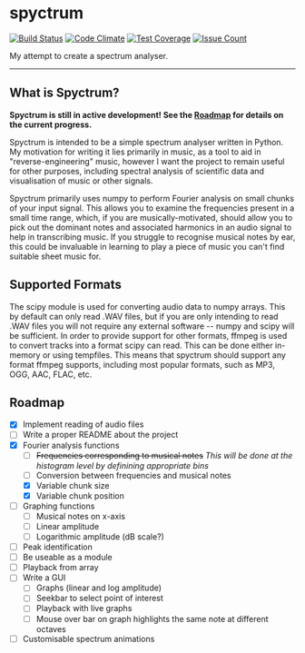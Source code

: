 # spyctrum #

[![Build Status](https://api.travis-ci.com/joshbarrass/spyctrum.svg?branch=master)](https://travis-ci.com/joshbarrass/spyctrum)
[![Code Climate](https://codeclimate.com/github/joshbarrass/spyctrum/badges/gpa.svg)](https://codeclimate.com/github/joshbarrass/spyctrum)
[![Test Coverage](https://codeclimate.com/github/joshbarrass/spyctrum/badges/coverage.svg)](https://codeclimate.com/github/joshbarrass/spyctrum/coverage)
[![Issue Count](https://codeclimate.com/github/joshbarrass/spyctrum/badges/issue_count.svg)](https://codeclimate.com/github/joshbarrass/spyctrum)

My attempt to create a spectrum analyser.

------------------------------------------------------------

## What is Spyctrum?

**Spyctrum is still in active development! See the [Roadmap](#roadmap)
for details on the current progress.**

Spyctrum is intended to be a simple spectrum analyser written in
Python. My motivation for writing it lies primarily in music, as a
tool to aid in "reverse-engineering" music, however I want the project
to remain useful for other purposes, including spectral analysis of
scientific data and visualisation of music or other signals.

Spyctrum primarily uses numpy to perform Fourier analysis on small
chunks of your input signal. This allows you to examine the
frequencies present in a small time range, which, if you are
musically-motivated, should allow you to pick out the dominant notes
and associated harmonics in an audio signal to help in transcribing
music. If you struggle to recognise musical notes by ear, this could
be invaluable in learning to play a piece of music you can't find
suitable sheet music for.

## Supported Formats

The scipy module is used for converting audio data to numpy
arrays. This by default can only read .WAV files, but if you are only
intending to read .WAV files you will not require any external
software -- numpy and scipy will be sufficient. In order to provide
support for other formats, ffmpeg is used to convert tracks into a
format scipy can read. This can be done either in-memory or using
tempfiles. This means that spyctrum should support any format ffmpeg
supports, including most popular formats, such as MP3, OGG, AAC, FLAC,
etc.

## Roadmap

- [X] Implement reading of audio files
- [ ] Write a proper README about the project 
- [X] Fourier analysis functions
    - [ ] ~~Frequencies corresponding to musical notes~~ _This will be done at the histogram level by definining appropriate bins_
    - [ ] Conversion between frequencies and musical notes
    - [X] Variable chunk size
    - [X] Variable chunk position
- [ ] Graphing functions
    - [ ] Musical notes on x-axis
    - [ ] Linear amplitude
    - [ ] Logarithmic amplitude (dB scale?)
- [ ] Peak identification
- [ ] Be useable as a module
- [ ] Playback from array
- [ ] Write a GUI
    - [ ] Graphs (linear and log amplitude)
    - [ ] Seekbar to select point of interest
    - [ ] Playback with live graphs
    - [ ] Mouse over bar on graph highlights the same note at different octaves
- [ ] Customisable spectrum animations
